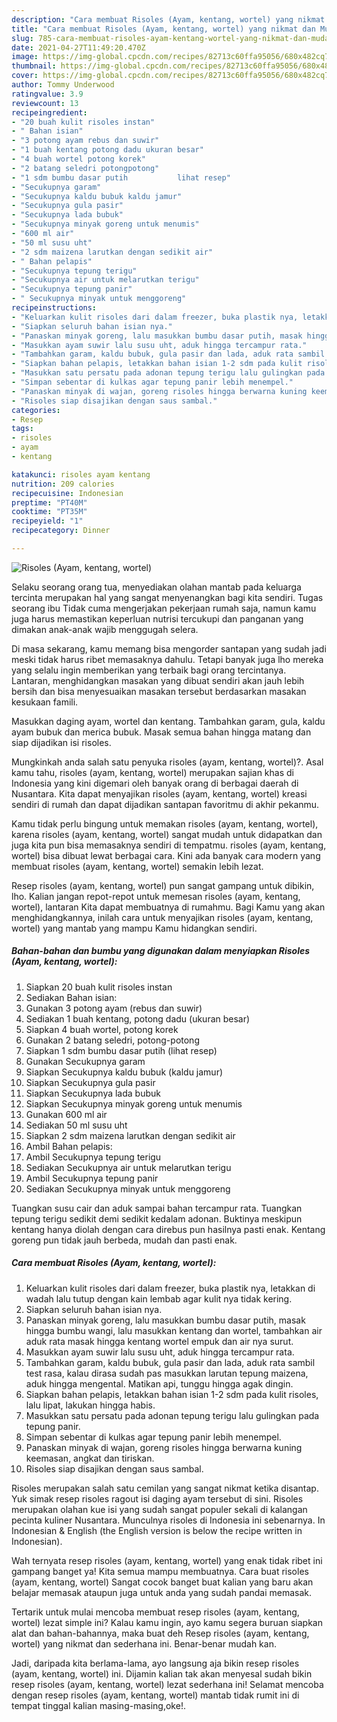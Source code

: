 ```yaml
---
description: "Cara membuat Risoles (Ayam, kentang, wortel) yang nikmat dan Mudah Dibuat"
title: "Cara membuat Risoles (Ayam, kentang, wortel) yang nikmat dan Mudah Dibuat"
slug: 785-cara-membuat-risoles-ayam-kentang-wortel-yang-nikmat-dan-mudah-dibuat
date: 2021-04-27T11:49:20.470Z
image: https://img-global.cpcdn.com/recipes/82713c60ffa95056/680x482cq70/risoles-ayam-kentang-wortel-foto-resep-utama.jpg
thumbnail: https://img-global.cpcdn.com/recipes/82713c60ffa95056/680x482cq70/risoles-ayam-kentang-wortel-foto-resep-utama.jpg
cover: https://img-global.cpcdn.com/recipes/82713c60ffa95056/680x482cq70/risoles-ayam-kentang-wortel-foto-resep-utama.jpg
author: Tommy Underwood
ratingvalue: 3.9
reviewcount: 13
recipeingredient:
- "20 buah kulit risoles instan"
- " Bahan isian"
- "3 potong ayam rebus dan suwir"
- "1 buah kentang potong dadu ukuran besar"
- "4 buah wortel potong korek"
- "2 batang seledri potongpotong"
- "1 sdm bumbu dasar putih           lihat resep"
- "Secukupnya garam"
- "Secukupnya kaldu bubuk kaldu jamur"
- "Secukupnya gula pasir"
- "Secukupnya lada bubuk"
- "Secukupnya minyak goreng untuk menumis"
- "600 ml air"
- "50 ml susu uht"
- "2 sdm maizena larutkan dengan sedikit air"
- " Bahan pelapis"
- "Secukupnya tepung terigu"
- "Secukupnya air untuk melarutkan terigu"
- "Secukupnya tepung panir"
- " Secukupnya minyak untuk menggoreng"
recipeinstructions:
- "Keluarkan kulit risoles dari dalam freezer, buka plastik nya, letakkan di wadah lalu tutup dengan kain lembab agar kulit nya tidak kering."
- "Siapkan seluruh bahan isian nya."
- "Panaskan minyak goreng, lalu masukkan bumbu dasar putih, masak hingga bumbu wangi, lalu masukkan kentang dan wortel, tambahkan air aduk rata masak hingga kentang wortel empuk dan air nya surut."
- "Masukkan ayam suwir lalu susu uht, aduk hingga tercampur rata."
- "Tambahkan garam, kaldu bubuk, gula pasir dan lada, aduk rata sambil test rasa, kalau dirasa sudah pas masukkan larutan tepung maizena, aduk hingga mengental. Matikan api, tunggu hingga agak dingin."
- "Siapkan bahan pelapis, letakkan bahan isian 1-2 sdm pada kulit risoles, lalu lipat, lakukan hingga habis."
- "Masukkan satu persatu pada adonan tepung terigu lalu gulingkan pada tepung panir."
- "Simpan sebentar di kulkas agar tepung panir lebih menempel."
- "Panaskan minyak di wajan, goreng risoles hingga berwarna kuning keemasan, angkat dan tiriskan."
- "Risoles siap disajikan dengan saus sambal."
categories:
- Resep
tags:
- risoles
- ayam
- kentang

katakunci: risoles ayam kentang 
nutrition: 209 calories
recipecuisine: Indonesian
preptime: "PT40M"
cooktime: "PT35M"
recipeyield: "1"
recipecategory: Dinner

---
```



![Risoles (Ayam, kentang, wortel)](https://img-global.cpcdn.com/recipes/82713c60ffa95056/680x482cq70/risoles-ayam-kentang-wortel-foto-resep-utama.jpg)

Selaku seorang orang tua, menyediakan olahan mantab pada keluarga tercinta merupakan hal yang sangat menyenangkan bagi kita sendiri. Tugas seorang ibu Tidak cuma mengerjakan pekerjaan rumah saja, namun kamu juga harus memastikan keperluan nutrisi tercukupi dan panganan yang dimakan anak-anak wajib menggugah selera.

Di masa  sekarang, kamu memang bisa mengorder santapan yang sudah jadi meski tidak harus ribet memasaknya dahulu. Tetapi banyak juga lho mereka yang selalu ingin memberikan yang terbaik bagi orang tercintanya. Lantaran, menghidangkan masakan yang dibuat sendiri akan jauh lebih bersih dan bisa menyesuaikan masakan tersebut berdasarkan masakan kesukaan famili. 

Masukkan daging ayam, wortel dan kentang. Tambahkan garam, gula, kaldu ayam bubuk dan merica bubuk. Masak semua bahan hingga matang dan siap dijadikan isi risoles.

Mungkinkah anda salah satu penyuka risoles (ayam, kentang, wortel)?. Asal kamu tahu, risoles (ayam, kentang, wortel) merupakan sajian khas di Indonesia yang kini digemari oleh banyak orang di berbagai daerah di Nusantara. Kita dapat menyajikan risoles (ayam, kentang, wortel) kreasi sendiri di rumah dan dapat dijadikan santapan favoritmu di akhir pekanmu.

Kamu tidak perlu bingung untuk memakan risoles (ayam, kentang, wortel), karena risoles (ayam, kentang, wortel) sangat mudah untuk didapatkan dan juga kita pun bisa memasaknya sendiri di tempatmu. risoles (ayam, kentang, wortel) bisa dibuat lewat berbagai cara. Kini ada banyak cara modern yang membuat risoles (ayam, kentang, wortel) semakin lebih lezat.

Resep risoles (ayam, kentang, wortel) pun sangat gampang untuk dibikin, lho. Kalian jangan repot-repot untuk memesan risoles (ayam, kentang, wortel), lantaran Kita dapat membuatnya di rumahmu. Bagi Kamu yang akan menghidangkannya, inilah cara untuk menyajikan risoles (ayam, kentang, wortel) yang mantab yang mampu Kamu hidangkan sendiri.

<!--inarticleads1-->

##### Bahan-bahan dan bumbu yang digunakan dalam menyiapkan Risoles (Ayam, kentang, wortel):

1. Siapkan 20 buah kulit risoles instan
1. Sediakan  Bahan isian:
1. Gunakan 3 potong ayam (rebus dan suwir)
1. Sediakan 1 buah kentang, potong dadu (ukuran besar)
1. Siapkan 4 buah wortel, potong korek
1. Gunakan 2 batang seledri, potong-potong
1. Siapkan 1 sdm bumbu dasar putih           (lihat resep)
1. Gunakan Secukupnya garam
1. Siapkan Secukupnya kaldu bubuk (kaldu jamur)
1. Siapkan Secukupnya gula pasir
1. Siapkan Secukupnya lada bubuk
1. Siapkan Secukupnya minyak goreng untuk menumis
1. Gunakan 600 ml air
1. Sediakan 50 ml susu uht
1. Siapkan 2 sdm maizena larutkan dengan sedikit air
1. Ambil  Bahan pelapis:
1. Ambil Secukupnya tepung terigu
1. Sediakan Secukupnya air untuk melarutkan terigu
1. Ambil Secukupnya tepung panir
1. Sediakan  Secukupnya minyak untuk menggoreng


Tuangkan susu cair dan aduk sampai bahan tercampur rata. Tuangkan tepung terigu sedikit demi sedikit kedalam adonan. Buktinya meskipun kentang hanya diolah dengan cara direbus pun hasilnya pasti enak. Kentang goreng pun tidak jauh berbeda, mudah dan pasti enak. 

<!--inarticleads2-->

##### Cara membuat Risoles (Ayam, kentang, wortel):

1. Keluarkan kulit risoles dari dalam freezer, buka plastik nya, letakkan di wadah lalu tutup dengan kain lembab agar kulit nya tidak kering.
1. Siapkan seluruh bahan isian nya.
1. Panaskan minyak goreng, lalu masukkan bumbu dasar putih, masak hingga bumbu wangi, lalu masukkan kentang dan wortel, tambahkan air aduk rata masak hingga kentang wortel empuk dan air nya surut.
1. Masukkan ayam suwir lalu susu uht, aduk hingga tercampur rata.
1. Tambahkan garam, kaldu bubuk, gula pasir dan lada, aduk rata sambil test rasa, kalau dirasa sudah pas masukkan larutan tepung maizena, aduk hingga mengental. Matikan api, tunggu hingga agak dingin.
1. Siapkan bahan pelapis, letakkan bahan isian 1-2 sdm pada kulit risoles, lalu lipat, lakukan hingga habis.
1. Masukkan satu persatu pada adonan tepung terigu lalu gulingkan pada tepung panir.
1. Simpan sebentar di kulkas agar tepung panir lebih menempel.
1. Panaskan minyak di wajan, goreng risoles hingga berwarna kuning keemasan, angkat dan tiriskan.
1. Risoles siap disajikan dengan saus sambal.


Risoles merupakan salah satu cemilan yang sangat nikmat ketika disantap. Yuk simak resep risoles ragout isi daging ayam tersebut di sini. Risoles merupakan olahan kue isi yang sudah sangat populer sekali di kalangan pecinta kuliner Nusantara. Munculnya risoles di Indonesia ini sebenarnya. In Indonesian &amp; English (the English version is below the recipe written in Indonesian). 

Wah ternyata resep risoles (ayam, kentang, wortel) yang enak tidak ribet ini gampang banget ya! Kita semua mampu membuatnya. Cara buat risoles (ayam, kentang, wortel) Sangat cocok banget buat kalian yang baru akan belajar memasak ataupun juga untuk anda yang sudah pandai memasak.

Tertarik untuk mulai mencoba membuat resep risoles (ayam, kentang, wortel) lezat simple ini? Kalau kamu ingin, ayo kamu segera buruan siapkan alat dan bahan-bahannya, maka buat deh Resep risoles (ayam, kentang, wortel) yang nikmat dan sederhana ini. Benar-benar mudah kan. 

Jadi, daripada kita berlama-lama, ayo langsung aja bikin resep risoles (ayam, kentang, wortel) ini. Dijamin kalian tak akan menyesal sudah bikin resep risoles (ayam, kentang, wortel) lezat sederhana ini! Selamat mencoba dengan resep risoles (ayam, kentang, wortel) mantab tidak rumit ini di tempat tinggal kalian masing-masing,oke!.

